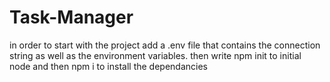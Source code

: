# Task-Manager
in order to start with the project add a .env file that contains the connection string as well as the environment variables.
then write npm init to initial node and then npm i to install the dependancies

